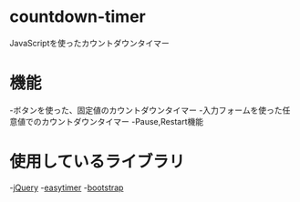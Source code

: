 # countdown-timer
JavaScriptを使ったカウントダウンタイマー

# 機能
-ボタンを使った、固定値のカウントダウンタイマー
-入力フォームを使った任意値でのカウントダウンタイマー
-Pause,Restart機能

# 使用しているライブラリ
-[jQuery](https://github.com/jquery/jquery)
-[easytimer](https://github.com/albert-gonzalez/easytimer.js)
-[bootstrap](https://github.com/twbs/bootstrap)
